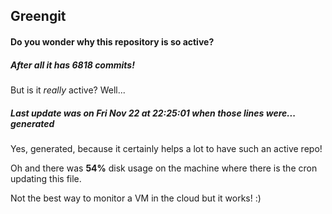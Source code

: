 ## Greengit

#### Do you wonder why this repository is so active?

##### After all it has 6818 commits!

But is it *really* active? Well...

##### Last update was on Fri Nov 22 at 22:25:01 when those lines were... generated

Yes, generated, because it certainly helps a lot to have such an active repo!

Oh and there was **54%** disk usage on the machine
where there is the cron updating this file.

Not the best way to monitor a VM in the cloud but it works! :)
